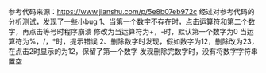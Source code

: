 参考代码来源：https://www.jianshu.com/p/5e8b07eb972c
经过对参考代码的分析测试，发现了一些小bug
1、当第一个数字不存在时，点击运算符和第二个数字，再点击等号时程序崩溃
修改为当运算符为+，-时，默认第一个数字为0
当运算符为%，/，*时，提示错误
2、删除数字时发现，假如数字为12，删除改为23，在点击2时显示的为12，保留了第一个数字
发现删除完数字时，没有将数字字符串置空
